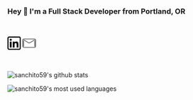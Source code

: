 ### Hey 👋 I'm a Full Stack Developer from Portland, OR

<br>

<a href="https://www.linkedin.com/in/chris--sanchez/"><img height="30" src="https://github.com/sanchito59/sanchito59/blob/master/linkedin.png?raw=true"/></a>
<a href="mailto:c.sanch7@gmail.com"/><img height="30" src="https://github.com/sanchito59/sanchito59/blob/master/mail.png?raw=true"/></a>
<br>

<br>

![sanchito59's github stats](https://github-readme-stats.vercel.app/api?username=sanchito59&hide=contribs,prs&show_icons=true&hide_border=true&title_color=000)

![sanchito59's most used languages](https://github-readme-stats.vercel.app/api/top-langs/?username=sanchito59&layout=compact&hide=html&hide_border=true)
